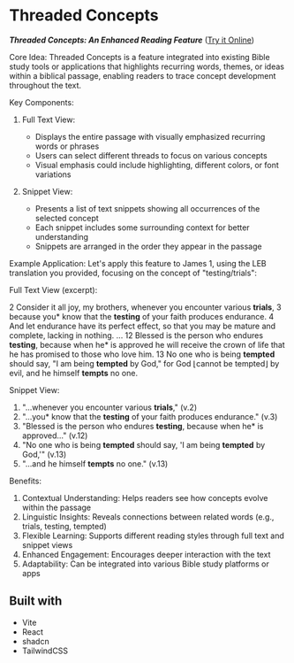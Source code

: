 # Threaded Concepts

**_Threaded Concepts: An Enhanced Reading Feature_** ([Try it Online](https://threaded-concepts.mikebrinker.net/))

Core Idea:
Threaded Concepts is a feature integrated into existing Bible study tools or applications that highlights recurring words, themes, or ideas within a biblical passage, enabling readers to trace concept development throughout the text.

Key Components:

1. Full Text View:

   - Displays the entire passage with visually emphasized recurring words or phrases
   - Users can select different threads to focus on various concepts
   - Visual emphasis could include highlighting, different colors, or font variations

2. Snippet View:
   - Presents a list of text snippets showing all occurrences of the selected concept
   - Each snippet includes some surrounding context for better understanding
   - Snippets are arranged in the order they appear in the passage

Example Application:
Let's apply this feature to James 1, using the LEB translation you provided, focusing on the concept of "testing/trials":

Full Text View (excerpt):

2 Consider it all joy, my brothers, whenever you encounter various **trials**, 3 because you* know that the **testing** of your faith produces endurance. 4 And let endurance have its perfect effect, so that you may be mature and complete, lacking in nothing.
...
12 Blessed is the person who endures **testing**, because when he* is approved he will receive the crown of life that he has promised to those who love him. 13 No one who is being **tempted** should say, "I am being **tempted** by God," for God ⌊cannot be tempted⌋ by evil, and he himself **tempts** no one.

Snippet View:

1. "...whenever you encounter various **trials**," (v.2)
2. "...you\* know that the **testing** of your faith produces endurance." (v.3)
3. "Blessed is the person who endures **testing**, because when he\* is approved..." (v.12)
4. "No one who is being **tempted** should say, 'I am being **tempted** by God,'" (v.13)
5. "...and he himself **tempts** no one." (v.13)

Benefits:

1. Contextual Understanding: Helps readers see how concepts evolve within the passage
2. Linguistic Insights: Reveals connections between related words (e.g., trials, testing, tempted)
3. Flexible Learning: Supports different reading styles through full text and snippet views
4. Enhanced Engagement: Encourages deeper interaction with the text
5. Adaptability: Can be integrated into various Bible study platforms or apps

## Built with

- Vite
- React
- shadcn
- TailwindCSS
